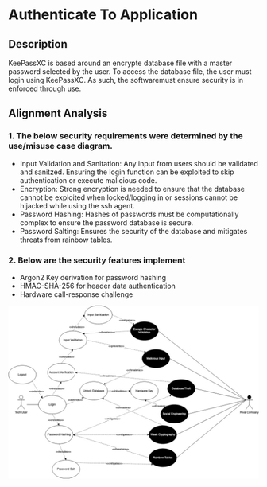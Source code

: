 # Authenticate To Application
## Description
KeePassXC is based around an encrypte database file with a master password selected by the user. To access the database file, the user must login using KeePassXC. As such, the softwaremust ensure security is in enforced through use.

## Alignment Analysis
### 1. The below security requirements were determined by the use/misuse case diagram.
* Input Validation and Sanitation: Any input from users should be validated and sanitzed. Ensuring the login function can be exploited to skip authentication or execute malicious code.
* Encryption: Strong encryption is needed to ensure that the database cannot be exploited when locked/logging in or sessions cannot be hijacked while using the ssh agent.
* Password Hashing: Hashes of passwords must be computationally complex to ensure the password database is secure.
* Password Salting: Ensures the security of the database and mitigates threats from rainbow tables.
### 2. Below are the security features implement
* Argon2 Key derivation for password hashing
* HMAC-SHA-256 for header data authentication
* Hardware call-response challenge
<img src="Authenticate_To_Application_Misuse_Case_diagram.jpg">
